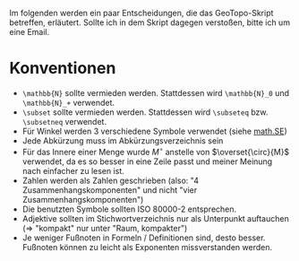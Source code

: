 Im folgenden werden ein paar Entscheidungen, die das GeoTopo-Skript
betreffen, erläutert. Sollte ich in dem Skript dagegen verstoßen,
bitte ich um eine Email.

Konventionen
============
* `\mathbb{N}` sollte vermieden werden. Stattdessen wird 
  `\mathbb{N}_0` und `\mathbb{N}_+` verwendet.
* `\subset` sollte vermieden werden. Stattdessen wird
  `\subseteq` bzw. `\subsetneq` verwendet.
* Für Winkel werden 3 verschiedene Symbole verwendet (siehe [math.SE](http://math.stackexchange.com/q/640838/6876))
* Jede Abkürzung muss im Abkürzungsverzeichnis sein
* Für das Innere einer Menge wurde $M^\circ$ anstelle von $\overset{\circ}{M}$ verwendet,
  da es so besser in eine Zeile passt und meiner Meinung nach einfacher zu lesen ist.
* Zahlen werden als Zahlen geschrieben (also: "4 Zusammenhangskomponenten" und nicht "vier Zusammenhangskomponenten")
* Die benutzten Symbole sollten ISO 80000-2 entsprechen.
* Adjektive sollten im Stichwortverzeichnis nur als Unterpunkt auftauchen
  (=> "kompakt" nur unter "Raum, kompakter")
* Je weniger Fußnoten in Formeln / Definitionen sind, desto besser. Fußnoten
  können zu leicht als Exponenten missverstanden werden.